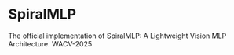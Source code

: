 # SpiralMLP
The official implementation of SpiralMLP: A Lightweight Vision MLP Architecture. 
WACV-2025
